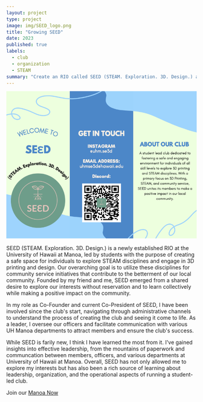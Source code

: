 ```yaml
---
layout: project
type: project
image: img/SEƐD_logo.png
title: "Growing SEƐD"
date: 2023
published: true
labels:
  - club
  - organization
  - STEAM
summary: "Create an RIO called SEƐD (STEAM. Exploration. 3D. Design.) at Univeristy of Hawaii at Manoa."
---
```


<img class="img-fluid" src="../img/Brochure.png">

SEƐD (STEAM. Exploration. 3D. Design.) is a newly established RIO at the University of Hawaii at Manoa, led by students with the purpose of creating a safe space for individuals to explore STEAM disciplines and engage in 3D printing and design. Our overarching goal is to utilize these disciplines for community service initiatives that contribute to the betterment of our local community. Founded by my friend and me, SEƐD emerged from a shared desire to explore our interests without reservation and to learn collectively while making a positive impact on the community.

In my role as Co-Founder and current Co-President of SEƐD, I have been involved since the club's start, navigating through administrative channels to understand the process of creating the club and seeing it come to life. As a leader, I oversee our officers and facilitate communication with various UH Manoa departments to attract members and ensure the club's success.

While SEƐD is farily new, I think I have learned the most from it.  I've gained insights into effective leadership, from the mountains of paperwork and communcation between members, officers, and various departments at University of Hawaii at Manoa. Overall, SEƐD has not only allowed me to explore my interests but has also been a rich source of learning about leadership, organization, and the operational aspects of running a student-led club.

Join our [Manoa Now](https://discord.gg/VcjpKDbRmt)
